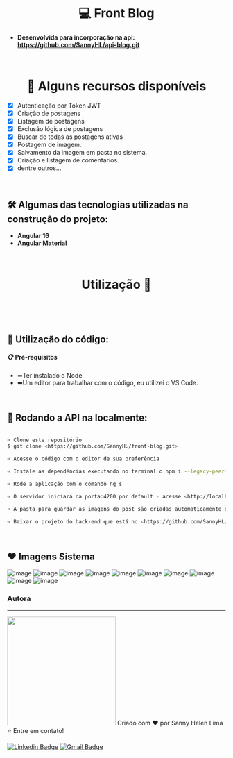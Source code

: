 <h1 align="center">💻 Front Blog</h1>

- <b>Desenvolvida para incorporação na api: <https://github.com/SannyHL/api-blog.git></b> 

<br><h1 align="center">🎁 Alguns recursos disponíveis</h1>

- [x] Autenticação por Token JWT
- [x] Criação de postagens
- [X] Listagem de postagens
- [X] Exclusão lógica de postagens
- [X] Buscar de todas as postagens ativas
- [x] Postagem de imagem.
- [x] Salvamento da imagem em pasta no sistema.
- [X] Criação e listagem de comentarios.
- [X] dentre outros...

<br><h2>🛠 Algumas das tecnologias utilizadas na construção do projeto:</h2>

- <b>Angular 16</b> 
- <b>Angular Material</b>

<br><h1 align="center">Utilização 📗</h1><br>

  <br><h2>🔧 Utilização do código:</h2>


<h4>📋 Pré-requisitos</h4>

- ➡Ter instalado o Node.
- ➡Um editor para trabalhar com o código, eu utilizei o VS Code.


<br><h2>🎲 Rodando a API na localmente:</h2>

```bash

➩ Clone este repositório
$ git clone <https://github.com/SannyHL/front-blog.git>

➩ Acesse o código com o editor de sua preferência

➩ Instale as dependências executando no terminal o npm i --legacy-peer-deps

➩ Rode a aplicação com o comando ng s

➩ O servidor iniciará na porta:4200 por default - acesse <http://localhost:4200>

➩ A pasta para guardar as imagens do post são criadas automaticamente dentro da pasta do usuário do sistema.

➩ Baixar o projeto do back-end que está no <https://github.com/SannyHL/api-blog.git>

```

<br><h2>❤️ Imagens Sistema</h2>

![image](https://github.com/SannyHL/api-blog/assets/104280692/dc803239-727c-44b3-b3f2-e693bf5078d7)
![image](https://github.com/SannyHL/api-blog/assets/104280692/cd81937e-8fa0-41a0-bbea-b32d3dd6b1d1)
![image](https://github.com/SannyHL/api-blog/assets/104280692/617c7714-8426-4b8e-b85c-68557e22bbd5)
![image](https://github.com/SannyHL/api-blog/assets/104280692/7319386a-c81b-43b3-8a69-46bb900c6961)
![image](https://github.com/SannyHL/api-blog/assets/104280692/84c1039b-eb44-4c8c-beb8-d9716dd9c07d)
![image](https://github.com/SannyHL/api-blog/assets/104280692/335b13e2-48a0-41a5-be75-fdc67a2f3133)
![image](https://github.com/SannyHL/api-blog/assets/104280692/f920945e-b836-4348-b27e-788a4f46d2d9)
![image](https://github.com/SannyHL/api-blog/assets/104280692/68026564-7b24-48d1-ad54-343665d560ff)
![image](https://github.com/SannyHL/api-blog/assets/104280692/bb2b0b03-1e44-4871-b048-2746b0f5e429)
![image](https://github.com/SannyHL/api-blog/assets/104280692/109d40f7-af27-47a2-876a-780f6fbec8bf)

### Autora
---

<img src="https://user-images.githubusercontent.com/104280692/194205159-83b3bca2-3f59-40cd-b909-9bb0b8e40825.png" width="250px;" alt=""/>
Criado com ❤️ por Sanny Helen Lima <br>
⭐ Entre em contato!
<br>


[![Linkedin Badge](https://img.shields.io/badge/-SannyHL-blue?style=flat-square&logo=Linkedin&logoColor=white&link=https://www.linkedin.com/in/sannyhelenlima/)](https://www.linkedin.com/in/sannyhelenlima) 
[![Gmail Badge](https://img.shields.io/badge/-sannyhelenlima@gmail.com-c14438?style=flat-square&logo=Gmail&logoColor=white&link=mailto:sannyhelenlima@gmail.com)](mailto:sannyhelenlima@gmail.com)

